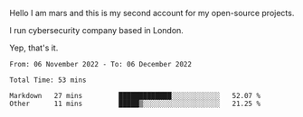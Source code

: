 Hello
I am mars and this is my second account for my open-source projects.

I run cybersecurity company based in London.

Yep, that's it.

<!--START_SECTION:waka-->

```text
From: 06 November 2022 - To: 06 December 2022

Total Time: 53 mins

Markdown   27 mins         █████████████░░░░░░░░░░░░   52.07 %
Other      11 mins         █████▒░░░░░░░░░░░░░░░░░░░   21.25 %
```

<!--END_SECTION:waka-->
